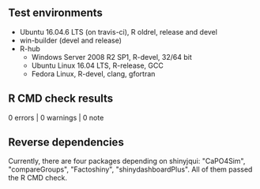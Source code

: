 ## Test environments
* Ubuntu 16.04.6 LTS (on travis-ci), R oldrel, release and devel 
* win-builder (devel and release)
* R-hub
    + Windows Server 2008 R2 SP1, R-devel, 32/64 bit
    + Ubuntu Linux 16.04 LTS, R-release, GCC
    + Fedora Linux, R-devel, clang, gfortran

## R CMD check results

0 errors | 0 warnings | 0 note

## Reverse dependencies

Currently, there are four packages depending on shinyjqui: "CaPO4Sim", "compareGroups", "Factoshiny", "shinydashboardPlus". All of them passed the R CMD check.
